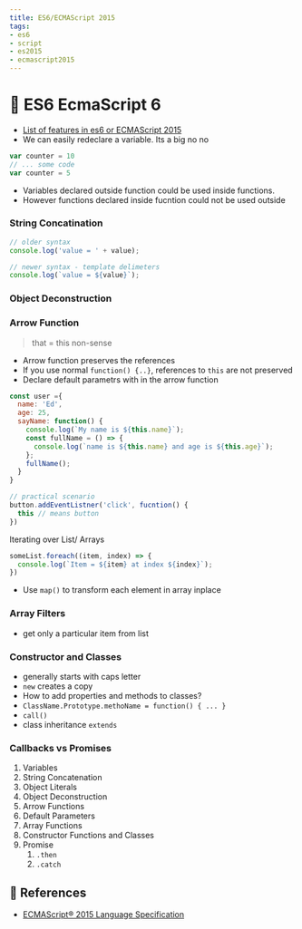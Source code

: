 ```yaml
---
title: ES6/ECMAScript 2015
tags:
- es6
- script
- es2015
- ecmascript2015
---
```


# :notebook_with_decorative_cover: ES6 EcmaScript 6

<TagLinks />


* [List of features in es6 or ECMAScript 2015](https://github.com/lukehoban/es6features/blob/master/README.md)
* We can easily redeclare a variable. Its a big no no

```js
var counter = 10
// ... some code
var counter = 5
```

* Variables declared outside function could be used inside functions.
* However functions declared inside fucntion could not be used outside

### String Concatination

```js
// older syntax
console.log('value = ' + value);

// newer syntax - template delimeters
console.log(`value = ${value}`);
```

### Object Deconstruction

### Arrow Function

> that = this non-sense

* Arrow function preserves the references
* If you use normal `function() {..}`, references to `this` are not preserved
* Declare default parametrs with in the arrow function


```js
const user ={
  name: 'Ed',
  age: 25,
  sayName: function() {
    console.log(`My name is ${this.name}`);
    const fullName = () => {
      console.log(`name is ${this.name} and age is ${this.age}`);
    };
    fullName();
  }
}

// practical scenario
button.addEventListner('click', fucntion() {
  this // means button
})
```

Iterating over List/ Arrays

```js
someList.foreach((item, index) => {
  console.log(`Item = ${item} at index ${index}`);
})
```

* Use `map()` to transform each element in array inplace

### Array Filters

* get only a particular item from list


### Constructor and Classes

* generally starts with caps letter
* `new` creates a copy
* How to add properties and methods to classes?
* `ClassName.Prototype.methoName = function() { ... }`
* `call()`
* class inheritance `extends`

### Callbacks vs Promises

1. Variables
2. String Concatenation
3. Object Literals
4. Object Deconstruction
5. Arrow Functions
6. Default Parameters
7. Array Functions
8. Constructor Functions and Classes
9. Promise
   1.  `.then`
   2.  `.catch`

## :paperclip: References

* [ECMAScript® 2015 Language Specification](https://www.ecma-international.org/ecma-262/6.0/index.html)

<Footer />
